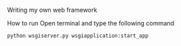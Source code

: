 Writing my own web framework

How to run
	Open terminal and type the following command
	
	python wsgiserver.py wsgiapplication:start_app